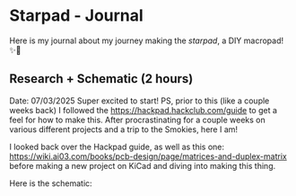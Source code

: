 # Starpad - Journal
Here is my journal about my journey making the _starpad_, a DIY macropad! ✨💖

## Research + Schematic (2 hours)
Date: 07/03/2025
Super excited to start! PS, prior to this (like a couple weeks back) I followed the https://hackpad.hackclub.com/guide to get a feel for how to make this. 
After procrastinating for a couple weeks on various different projects and a trip to the Smokies, here I am!

I looked back over the Hackpad guide, as well as this one: https://wiki.ai03.com/books/pcb-design/page/matrices-and-duplex-matrix
before making a new project on KiCad and diving into making this thing. 

Here is the schematic:

